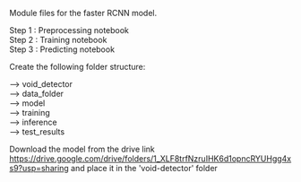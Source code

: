 Module files for the faster RCNN model. 

Step 1 : Preprocessing notebook <br/>
Step 2 : Training notebook<br/>
Step 3 : Predicting notebook<br/>


Create the following folder structure:

--> void_detector </br>
  --> data_folder </br>
  --> model </br>
    --> training </br>
    --> inference </br>
  --> test_results </br>

Download the model from the drive link https://drive.google.com/drive/folders/1_XLF8trfNzruIHK6d1opncRYUHgg4xs9?usp=sharing and place it in the 'void-detector' folder
